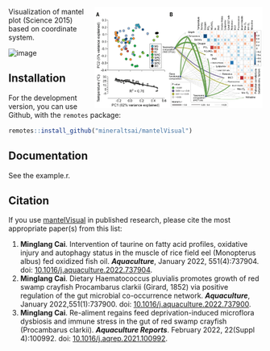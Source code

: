 <a href="https://github.com/mineraltsai/mantelVisual"><img src="https://github.com/mineraltsai/mantelVisual/blob/master/science2015.png" height="200" align="right" /></a>

Visualization of mantel plot (Science 2015) based on coordinate system.

![image](https://github.com/mineraltsai/mantelVisual/edit/master/science2015.png) 

## Installation

For the development version, you can use Github, with the `remotes`
package:

```r
remotes::install_github("mineraltsai/mantelVisual")
```

## Documentation

See the example.r.

## Citation

If you use [mantelVisual](https://github.com/mineraltsai/mantelVisual) in
published research, please cite the most appropriate paper(s) from this
list:

1.  **Minglang Cai**. Intervention of taurine on fatty acid profiles, oxidative injury and autophagy status in the muscle of rice field eel (Monopterus albus) fed oxidized fish oil.
    ***Aquaculture***, January 2022, 551(4):737904. doi:
    [10.1016/j.aquaculture.2022.737904](https://doi.org/10.1016/j.aquaculture.2022.737904).
2.  **Minglang Cai**. Dietary Haematococcus pluvialis promotes growth of red swamp crayfish Procambarus clarkii (Girard, 1852) via positive regulation of the gut microbial co-occurrence network. 
    ***Aquaculture***, January 2022,551(1):737900. doi:
    [10.1016/j.aquaculture.2022.737900](https://doi.org/10.1016/j.aquaculture.2022.737900).
3.  **Minglang Cai**. Re-aliment regains feed deprivation-induced microflora dysbiosis and immune stress in the gut of red swamp crayfish (Procambarus clarkii). 
    ***Aquaculture Reports***. February 2022, 22(Suppl 4):100992. doi:
    [10.1016/j.aqrep.2021.100992](https://doi.org/10.1016/j.aqrep.2021.100992).
